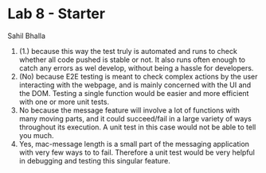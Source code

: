 # Lab 8 - Starter
Sahil Bhalla

1. (1.) because this way the test truly is automated and runs to check whether all code pushed is stable or not. It also runs often enough to catch any errors as wel develop, without being a hassle for developers.
2. (No) because E2E testing is meant to check complex actions by the user interacting with the webpage, and is mainly concerned with the UI and the DOM. Testing a single function would be easier and more efficient with one or more unit tests.
3. No because the message feature will involve a lot of functions with many moving parts, and it could succeed/fail in a large variety of ways throughout its execution. A unit test in this case would not be able to tell you much.
4. Yes, mac-message length is a small part of the messaging application with very few ways to to fail. Therefore a unit test would be very helpful in debugging and testing this singular feature.